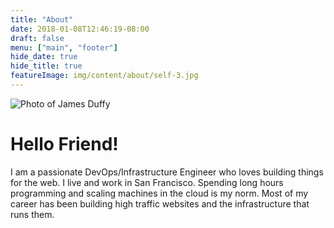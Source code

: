 ```yaml
---
title: "About"
date: 2018-01-08T12:46:19-08:00
draft: false
menu: ["main", "footer"]
hide_date: true
hide_title: true
featureImage: img/content/about/self-3.jpg
---
```


![Photo of James Duffy](/img/content/about/self-3.jpg)

# Hello Friend!

I am a passionate DevOps/Infrastructure Engineer who loves building things for the web. I live and work in San Francisco. Spending long hours programming and scaling machines in the cloud is my norm. Most of my career has been building high traffic websites and the infrastructure that runs them.


